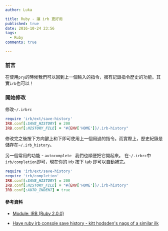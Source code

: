 ```yaml
---
author: Luka

title: Ruby - 讓 irb 更好用
published: true
date: 2016-10-24 23:56
tags:
  - Ruby
comments: true

---
```

### 前言

在使用`pry`的時候我們可以回到上一個輸入的指令，擁有記錄指令歷史的功能。其實`irb`也可以！

### 開始修改

修改`~/.irbrc`

```rb
require 'irb/ext/save-history'
IRB.conf[:SAVE_HISTORY] = 200
IRB.conf[:HISTORY_FILE] = "#{ENV['HOME']}/.irb-history"
```

修改完之後按下方向鍵上和下即可使用上一個用過的指令。而實際上，歷史紀錄是儲存在`~/.irb_history`。

另一個常用的功能 - `autocomplete ` 我們也順便把它開起來。
在`~/.irbrc`中`irb/completion`即可，現在你的 irb 按下 tab 即可以自動補完。

```rb
require 'irb/ext/save-history'
require 'irb/completion'
IRB.conf[:SAVE_HISTORY] = 200
IRB.conf[:HISTORY_FILE] = "#{ENV['HOME']}/.irb-history"
IRB.conf[:AUTO_INDENT] = true
```



#### 參考資料

- [Module: IRB (Ruby 2.0.0)](http://ruby-doc.org/stdlib-2.0.0/libdoc/irb/rdoc/IRB.html)

- [Have ruby irb console save history - kitt hodsden's nags of a similar ilk](https://kitt.hodsden.org/comment/1656#comment-1656)